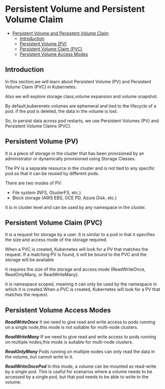 # Persistent Volume and Persistent Volume Claim

<!--toc:start-->

- [Persistent Volume and Persistent Volume Claim](#persistent-volume-and-persistent-volume-claim)
  - [Introduction](#introduction)
  - [Persistent Volume (PV)](#persistent-volume-pv)
  - [Persistent Volume Claim (PVC)](#persistent-volume-claim-pvc)
  - [Persistent Volume Access Modes](#persistent-volume-access-modes)
  <!--toc:end-->

## Introduction

In this section,we will learn about Persistent Volume (PV) and Persistent Volume
Claim (PVC) in Kubernetes.

Also we will explore storage class,volume expansion and volume snapshot.

By default,kuberenets volumes are ephemeral and tied to the lifecycle of a pod.
if the pod is deleted, the data in the volume is lost.

So, to persist data across pod restarts, we use Persistent Volumes (PV) and
Persistent Volume Claims (PVC).

## Persistent Volume (PV)

It is a piece of storage in the cluster that has been provisioned by an administrator
or dynamically provisioned using Storage Classes.

The PV is a separate resource in the cluster and is not tied to any specific pod.so
that it can be reused by different pods.

There are two modes of PV:

- File system (NFS, GlusterFS, etc.)
- Block storage (AWS EBS, GCE PD, Azure Disk, etc.)

It is in cluster level and can be used by any namespace in the cluster.

## Persistent Volume Claim (PVC)

It is a request for storage by a user. It is similar to a pod in that it specifies
the size and access mode of the storage required.

When a PVC is created, Kubernetes will look for a PV that matches the request.
If a matching PV is found, it will be bound to the PVC and the storage will be available

It requires the size of the storage and access mode
(ReadWriteOnce, ReadOnlyMany, or ReadWriteMany).

It is namespace scoped, meaning it can only be used by the namespace in which it
is created.When a PVC is created, Kubernetes will look for a PV that matches the
request.

## Persistent Volume Access Modes

**_ReadWriteOnce_**
It we need to give read and write access to pods running on a single node,this mode
is not suitable for multi-node clusters.

**_ReadWriteMany_**
If we need to give read and write access to pods running on multiple nodes,this
mode is suitable for multi-node clusters.

**_ReadOnlyMany_**
Pods running on multiple nodes can only read the data in the volume, but cannot write
to it.

**_ReadWriteOncePod_**
In this mode, a volume can be mounted as read-write by a single pod. This is useful
for scenarios where a volume needs to be accessed by a single pod, but that pod
needs to be able to write to the volume.
